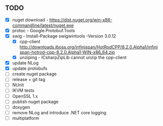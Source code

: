 ## TODO
* [x] nuget download - https://dist.nuget.org/win-x86-commandline/latest/nuget.exe
* [x] protoc - Google.Protobuf.Tools
* [x] swig - Install-Package swigwintools -Version 3.0.12
  * [x] cpp-client http://downloads.jboss.org/infinispan/HotRodCPP/8.2.0.Alpha1/infinispan-hotrod-cpp-8.2.0.Alpha1-WIN-x86_64.zip
  * [x] unziping - ICsharpZipLib cannot unzip the cpp-client
* [x] update NLog
* [x] update protobufs
* [ ] create nuget package
* [ ] release + git tag
* [ ] NUnit
* [ ] IKVM tests
* [ ] OpenSSL 1.x
* [ ] publish nuget package
* [ ] doxygen
* [ ] remove NLog and introduce .NET core logging
* [ ] multiplatform
